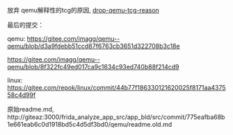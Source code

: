 放弃 qemu解释性的tcg的原因, [drop-qemu-tcg-reason](http://giteaz:3000/frida_analyze_app_src/app_bld/src/commit/c7b319acc11509162614aa6858d6c7e20ec981df/qemu/linux4/frida_qemu_linux4_flag__spy_func.md#drop-qemu-tcg-reason)


最后的提交：

qemu: 
https://gitee.com/imagg/qemu--qemu/blob/d3a9fdebb51ccd87f6763cb3651d322708b3c18e

https://gitee.com/imagg/qemu--qemu/blob/8f322fc49ed017ca9c1634c93ed740b88f214cd9

linux:
https://gitee.com/repok/linux/commit/44b77f186330121620025f8171aa437558c4d99f




原始readme.md, http://giteaz:3000/frida_analyze_app_src/app_bld/src/commit/775eafba68b1e661eab6c0d1918bd5c4d5df3bd0/qemu/readme.old.md